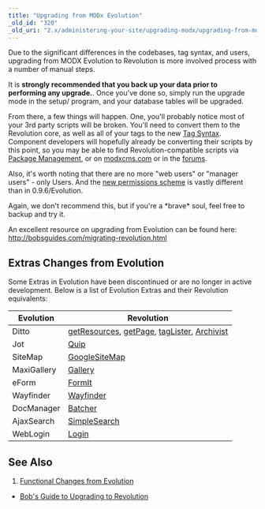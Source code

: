 ```yaml
---
title: "Upgrading from MODx Evolution"
_old_id: "320"
_old_uri: "2.x/administering-your-site/upgrading-modx/upgrading-from-modx-evolution"
---
```


Due to the significant differences in the codebases, tag syntax, and users, upgrading from MODX Evolution to Revolution is more involved process with a number of manual steps.

It is **strongly recommended that you back up your data prior to performing any upgrade.**. Once you've done so, simply run the upgrade mode in the setup/ program, and your database tables will be upgraded.

 From there, a few things will happen. One, you'll probably notice most of your 3rd party scripts will be broken. You'll need to convert them to the Revolution core, as well as all of your tags to the new [Tag Syntax](building-sites/tag-syntax "Tag Syntax"). Component developers will hopefully already be converting their scripts by this point, so you may be able to find Revolution-compatible scripts via [Package Management](extending-modx/transport-packages "Package Management"), or on [modxcms.com](http://modxcms.com/extras.html) or in the [forums](http://www.modxcms.com/forums/).

 Also, it's worth noting that there are no more "web users" or "manager users" - only Users. And the [new permissions scheme](building-sites/client-proofing/security "Security") is vastly different than in 0.9.6/Evolution.

 Again, we don't recommend this, but if you're a \*brave\* soul, feel free to backup and try it.

 An excellent resource on upgrading from Evolution can be found here: <http://bobsguides.com/migrating-revolution.html>

## Extras Changes from Evolution

 Some Extras in Evolution have been discontinued or are no longer in active development. Below is a list of Evolution Extras and their Revolution equivalents:

 | Evolution   | Revolution                                                                                                                                                                        |
 | ----------- | --------------------------------------------------------------------------------------------------------------------------------------------------------------------------------- |
 | Ditto       | [getResources](/extras/getresources "getResources"), [getPage](/extras/getpage "getPage"), [tagLister](/extras/taglister "tagLister"), [Archivist](/extras/archivist "Archivist") |
 | Jot         | [Quip](/extras/quip "Quip")                                                                                                                                                       |
 | SiteMap     | [GoogleSiteMap](/extras/googlesitemap "GoogleSiteMap")                                                                                                                            |
 | MaxiGallery | [Gallery](/extras/gallery "Gallery")                                                                                                                                              |
 | eForm       | [FormIt](/extras/formit "FormIt")                                                                                                                                                 |
 | Wayfinder   | [Wayfinder](/extras/evo/wayfinder "Wayfinder")                                                                                                                                    |
 | DocManager  | [Batcher](/extras/batcher "Batcher")                                                                                                                                              |
 | AjaxSearch  | [SimpleSearch](/extras/simplesearch "SimpleSearch")                                                                                                                               |
 | WebLogin    | [Login](/extras/login "Login")                                                                                                                                                    |

## See Also

1. [Functional Changes from Evolution](administering-your-site/upgrading-modx/upgrading-from-modx-evolution/functional-changes-from-evolution)

- [Bob's Guide to Upgrading to Revolution](http://bobsguides.com/migrating-revolution.html)